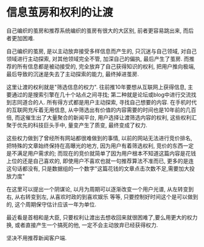 # 信息茧房和权利的让渡

自己编织的茧房和推荐系统编织的茧房有很大的大区别, 前者更容易跳出来, 而后者更加困难.

自己编织的茧房, 是以主动放弃接受多样信息而产生的, 只沉迷与自己领域, 对自己领域进行主动探索, 对其他领域完全不管, 加深自己的偏执, 最后产生了茧房. 而推荐的所有信息都是被动接受的, 完全放弃了自己获得知识的权利, 把用户推向极端, 最后导致的沉迷是失去了主动探索的能力, 最终掉进茧房.

这里让渡的权利就是"筛选信息的权力". 往前推10年要想从互联网上获得信息, 主要通过的是搜索引擎在几十个站点之间寻找; 第二种就是论坛或blog中进行交流找到志同道合的人. 所有得方式都是用户主动探索, 寻找自己想要的内容. 在手机时代的互联网充斥着无用信息, 从中筛选出有价值的内容需要的时间也是10年前的几百倍, 而这催生出了大量聚合的新闻平台, 用户选择让渡筛选内容的权利, 这些权利汇聚于优先的科技巨头手中, 量变产生了质变, 最终变成了权力.

这些权力做到了曾经所有网站都很难做到的事情, 以前的网站无法进行竞价排名, 把特殊的文章始终保持在高曝光的地方, 因为用户有着筛选权利, 竞价的东西一定是不满足用户需求的; 而现在的竞价就简单了因为用户根本不知道这篇内容是花钱上位的还是自己喜欢的, 即使用户不喜欢也就一句推荐算法不准而已, 更多的是连这句话都没有, 只是数据组的一个数字"这篇花钱的文章点击次数不足,需要加大投放力度"

在这里可以提出一个阴谋论, 以月为周期可以逐渐改变一个用户光谱, 从左转变到右, 从右转变到左, 从喜欢时政的到喜欢娱乐 等等, 只要控制好时间这个是可以做到的, 这个周期保守估计应该一年为单位.

最近看是首相和是大臣, 只要权利让渡出去想收回来就很困难了,要么用更大的权力换, 或者直接产生一个搞死的他, 一定不会主动放弃已经获得权力.

坚决不用推荐新闻客户端.
